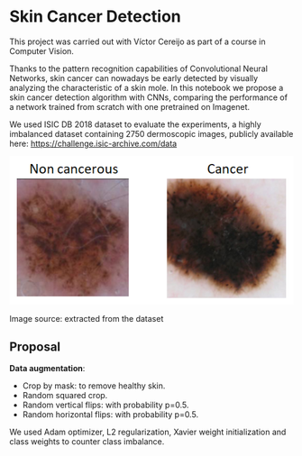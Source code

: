 # Skin Cancer Detection

This project was carried out with Víctor Cereijo as part of a course in Computer Vision.

Thanks to the pattern recognition capabilities of Convolutional Neural Networks, skin cancer can nowadays be early detected by visually analyzing the characteristic of a skin mole. In this notebook we propose a skin cancer detection algorithm with CNNs, comparing the performance of a network trained from scratch with one pretrained on Imagenet. 

We used ISIC DB 2018 dataset to evaluate the experiments, a highly imbalanced dataset containing 2750 dermoscopic images, publicly available here: https://challenge.isic-archive.com/data

<img src="https://github.com/CesarCaramazana/SkinCancerDetection/blob/main/images/cancer_nocancer.PNG">

Image source: extracted from the dataset


## Proposal

**Data augmentation**: 
- Crop by mask: to remove healthy skin.
- Random squared crop.
- Random vertical flips: with probability p=0.5.
- Random horizontal flips: with probability p=0.5.


We used Adam optimizer, L2 regularization, Xavier weight initialization and class weights to counter class imbalance. 
